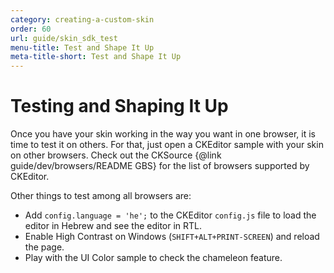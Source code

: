 ```yaml
---
category: creating-a-custom-skin
order: 60
url: guide/skin_sdk_test
menu-title: Test and Shape It Up
meta-title-short: Test and Shape It Up
---
```

<!--
Copyright (c) 2003-2018, CKSource - Frederico Knabben. All rights reserved.
For licensing, see LICENSE.md.
-->

# Testing and Shaping It Up

Once you have your skin working in the way you want in one browser, it is time to test it on others. For that, just open a CKEditor sample with your skin on other browsers. Check out the CKSource {@link guide/dev/browsers/README GBS} for the list of browsers supported by CKEditor.

Other things to test among all browsers are:

* Add `config.language = 'he';` to the CKEditor `config.js` file to load the editor in Hebrew and see the editor in RTL.
* Enable High Contrast on Windows (`SHIFT+ALT+PRINT-SCREEN`) and reload the page.
* Play with the UI Color sample to check the chameleon feature.
